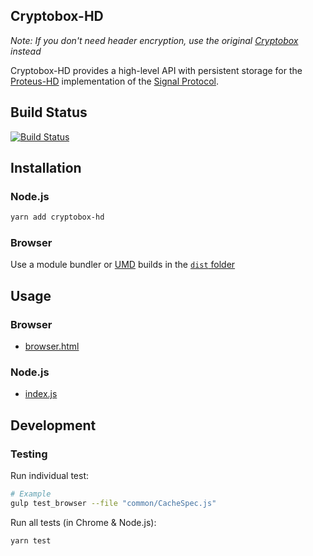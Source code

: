 ## Cryptobox-HD

*Note: If you don't need header encryption, use the original [Cryptobox](https://github.com/wireapp/wire-webapp-cryptobox) instead*

Cryptobox-HD provides a high-level API with persistent storage for the [Proteus-HD][2] implementation of the [Signal Protocol][3].

[2]: https://github.com/ceoimon/proteus-hd
[3]: https://signal.org/docs/

## Build Status

[![Build Status](https://travis-ci.org/ceoimon/cryptobox-hd.svg?branch=header_encryption)](https://travis-ci.org/ceoimon/cryptobox-hd)

## Installation

### Node.js

```bash
yarn add cryptobox-hd
```

### Browser

Use a module bundler or [UMD](https://github.com/umdjs/umd) builds in the [`dist` folder](https://unpkg.com/cryptobox-hd/dist/)

## Usage

### Browser

- [browser.html](./examples/browser.html)

### Node.js

- [index.js](./examples/node/index.js)

## Development

### Testing

Run individual test:

```bash
# Example
gulp test_browser --file "common/CacheSpec.js"
```

Run all tests (in Chrome & Node.js):

```bash
yarn test
```
